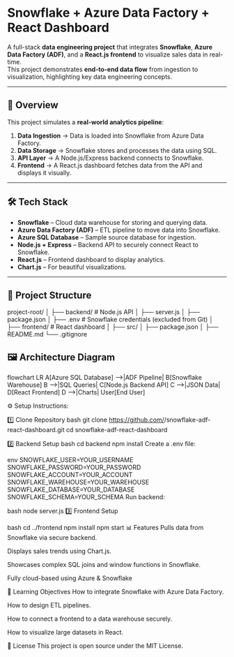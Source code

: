 # Snowflake + Azure Data Factory + React Dashboard

A full-stack **data engineering project** that integrates **Snowflake**, **Azure Data Factory (ADF)**, and a **React.js frontend** to visualize sales data in real-time.  
This project demonstrates **end-to-end data flow** from ingestion to visualization, highlighting key data engineering concepts.

---

## 🚀 Overview
This project simulates a **real-world analytics pipeline**:
1. **Data Ingestion** → Data is loaded into Snowflake from Azure Data Factory.
2. **Data Storage** → Snowflake stores and processes the data using SQL.
3. **API Layer** → A Node.js/Express backend connects to Snowflake.
4. **Frontend** → A React.js dashboard fetches data from the API and displays it visually.

---

## 🛠️ Tech Stack
- **Snowflake** – Cloud data warehouse for storing and querying data.
- **Azure Data Factory (ADF)** – ETL pipeline to move data into Snowflake.
- **Azure SQL Database** – Sample source database for ingestion.
- **Node.js + Express** – Backend API to securely connect React to Snowflake.
- **React.js** – Frontend dashboard to display analytics.
- **Chart.js** – For beautiful visualizations.

---

## 📂 Project Structure
project-root/
│
├── backend/ # Node.js API
│ ├── server.js
│ ├── package.json
│ ├── .env # Snowflake credentials (excluded from Git)
│
├── frontend/ # React dashboard
│ ├── src/
│ ├── package.json
│
├── README.md
└── .gitignore


## 🖼️ Architecture Diagram

flowchart LR
    A[Azure SQL Database] -->|ADF Pipeline| B[Snowflake Warehouse]
    B -->|SQL Queries| C[Node.js Backend API]
    C -->|JSON Data| D[React Frontend]
    D -->|Charts| User[End User]

⚙️ Setup Instructions:

1️⃣ Clone Repository
bash
git clone https://github.com/<your-username>/snowflake-adf-react-dashboard.git
cd snowflake-adf-react-dashboard

2️⃣ Backend Setup
bash
cd backend
npm install
Create a .env file:

env
SNOWFLAKE_USER=YOUR_USERNAME
SNOWFLAKE_PASSWORD=YOUR_PASSWORD
SNOWFLAKE_ACCOUNT=YOUR_ACCOUNT
SNOWFLAKE_WAREHOUSE=YOUR_WAREHOUSE
SNOWFLAKE_DATABASE=YOUR_DATABASE
SNOWFLAKE_SCHEMA=YOUR_SCHEMA
Run backend:

bash
node server.js
3️⃣ Frontend Setup

bash
cd ../frontend
npm install
npm start
📊 Features
Pulls data from Snowflake via secure backend.

Displays sales trends using Chart.js.

Showcases complex SQL joins and window functions in Snowflake.

Fully cloud-based using Azure & Snowflake


🎯 Learning Objectives
How to integrate Snowflake with Azure Data Factory.

How to design ETL pipelines.

How to connect a frontend to a data warehouse securely.

How to visualize large datasets in React.

📝 License
This project is open source under the MIT License.


